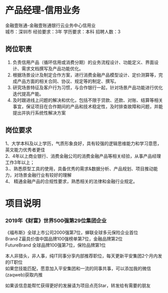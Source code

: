 # 产品经理-信用业务
金融壹账通-金融壹账通银行云业务中心信用业  
城市：深圳市 经验要求：3年 学历要求：本科  招聘人数：3

## 岗位职责
1. 负责信用产品（循环信用或消费分期）的业务流程设计、功能定义、界面设计、需求文档撰写及产品功能优化。   
2. 根据场景设计及制定合作方案，进行消费金融产品模型设计、定价测算等，完成产品方面的相关合同、协议、规定等的制定、撰写。   
3. 研究场景特征及客户行为习惯，与合作银行一起，针对场景产品功能进行优化迭代提高产能。   
4. 及时跟进线上问题的解决和优化，包括不限于贷款、还款、对账、结算等相关事宜，保证项目在合作期间的产品和技术稳定性，及时排查故障和问题，并能提出并执行系统性解决方案

## 岗位要求
1、大学本科及以上学历，气质形象良好，具有较强的逻辑思维能力和学习意愿，英文能力优秀者更佳   
2、4年以上商业银行、消费金融公司的消费金融产品等相关经验，从事产品经理工作3年以上；   
3.、熟悉原型工具的使用，具备优秀的需求&数据分析、产品规划、项目推动能力，对场景金融行业有较好的理解   
4、 精通金融产品的合规性要求，熟悉相关的法律和金融行业规定。

# 项目说明

### 2019年《财富》世界500强第29位集团企业
《福布斯》全球上市公司2000强第7位，蝉联全球多元保险企业首位  
Brand Z最具价值中国品牌100强榜单第7位，金融品牌第2位  
FutureBrand 全球品牌100强第7位，保险品牌第1位

本人非猎头，非人事，纯IT同事分享内部推荐职位，每天更新平安集团2个月内发的IT职位  
如果您技能匹配，愿意加入平安集团和一流的同事共事，可以添加我的微信(zaqweb)获取内推 

如果该信息能帮忙获得更好的发展请为项目点亮Star，转发给有需要的朋友




